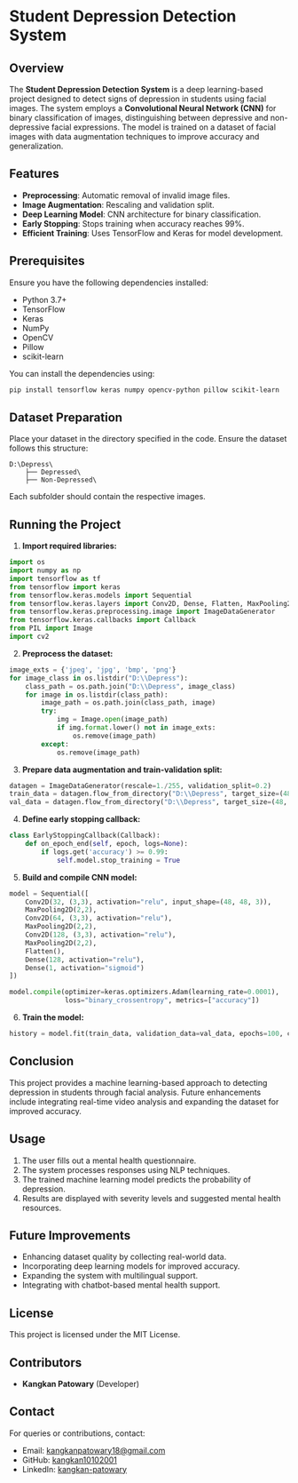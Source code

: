 # Student Depression Detection System

## Overview
The **Student Depression Detection System** is a deep learning-based project designed to detect signs of depression in students using facial images. The system employs a **Convolutional Neural Network (CNN)** for binary classification of images, distinguishing between depressive and non-depressive facial expressions. The model is trained on a dataset of facial images with data augmentation techniques to improve accuracy and generalization.

## Features
- **Preprocessing**: Automatic removal of invalid image files.
- **Image Augmentation**: Rescaling and validation split.
- **Deep Learning Model**: CNN architecture for binary classification.
- **Early Stopping**: Stops training when accuracy reaches 99%.
- **Efficient Training**: Uses TensorFlow and Keras for model development.

## Prerequisites
Ensure you have the following dependencies installed:
- Python 3.7+
- TensorFlow
- Keras
- NumPy
- OpenCV
- Pillow
- scikit-learn

You can install the dependencies using:
```bash
pip install tensorflow keras numpy opencv-python pillow scikit-learn
```

## Dataset Preparation
Place your dataset in the directory specified in the code. Ensure the dataset follows this structure:
```
D:\Depress\
    ├── Depressed\
    ├── Non-Depressed\
```
Each subfolder should contain the respective images.

## Running the Project
1. **Import required libraries:**
```python
import os
import numpy as np
import tensorflow as tf
from tensorflow import keras
from tensorflow.keras.models import Sequential
from tensorflow.keras.layers import Conv2D, Dense, Flatten, MaxPooling2D
from tensorflow.keras.preprocessing.image import ImageDataGenerator
from tensorflow.keras.callbacks import Callback
from PIL import Image
import cv2
```

2. **Preprocess the dataset:**
```python
image_exts = {'jpeg', 'jpg', 'bmp', 'png'}
for image_class in os.listdir("D:\\Depress"):
    class_path = os.path.join("D:\\Depress", image_class)
    for image in os.listdir(class_path):
        image_path = os.path.join(class_path, image)
        try:
            img = Image.open(image_path)
            if img.format.lower() not in image_exts:
                os.remove(image_path)
        except:
            os.remove(image_path)
```

3. **Prepare data augmentation and train-validation split:**
```python
datagen = ImageDataGenerator(rescale=1./255, validation_split=0.2)
train_data = datagen.flow_from_directory("D:\\Depress", target_size=(48, 48), batch_size=64, class_mode='binary', subset='training')
val_data = datagen.flow_from_directory("D:\\Depress", target_size=(48, 48), batch_size=64, class_mode='binary', subset='validation')
```

4. **Define early stopping callback:**
```python
class EarlyStoppingCallback(Callback):
    def on_epoch_end(self, epoch, logs=None):
        if logs.get('accuracy') >= 0.99:
            self.model.stop_training = True
```

5. **Build and compile CNN model:**
```python
model = Sequential([
    Conv2D(32, (3,3), activation="relu", input_shape=(48, 48, 3)),
    MaxPooling2D(2,2),
    Conv2D(64, (3,3), activation="relu"),
    MaxPooling2D(2,2),
    Conv2D(128, (3,3), activation="relu"),
    MaxPooling2D(2,2),
    Flatten(),
    Dense(128, activation="relu"),
    Dense(1, activation="sigmoid")
])

model.compile(optimizer=keras.optimizers.Adam(learning_rate=0.0001),
              loss="binary_crossentropy", metrics=["accuracy"])
```

6. **Train the model:**
```python
history = model.fit(train_data, validation_data=val_data, epochs=100, callbacks=[EarlyStoppingCallback()])
```

## Conclusion
This project provides a machine learning-based approach to detecting depression in students through facial analysis. Future enhancements include integrating real-time video analysis and expanding the dataset for improved accuracy.


## Usage
1. The user fills out a mental health questionnaire.
2. The system processes responses using NLP techniques.
3. The trained machine learning model predicts the probability of depression.
4. Results are displayed with severity levels and suggested mental health resources.

## Future Improvements
- Enhancing dataset quality by collecting real-world data.
- Incorporating deep learning models for improved accuracy.
- Expanding the system with multilingual support.
- Integrating with chatbot-based mental health support.

## License
This project is licensed under the MIT License.

## Contributors
- **Kangkan Patowary** (Developer)

## Contact
For queries or contributions, contact:
- Email: kangkanpatowary18@gmail.com
- GitHub: [kangkan10102001](https://github.com/kangkan10102001)
- LinkedIn: [kangkan-patowary](https://www.linkedin.com/in/kangkan-p-393166239/)





